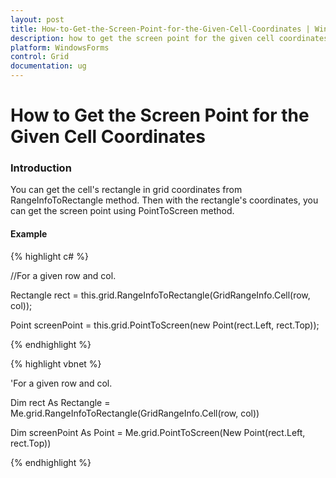 ```yaml
---
layout: post
title: How-to-Get-the-Screen-Point-for-the-Given-Cell-Coordinates | WindowsForms | Syncfusion
description: how to get the screen point for the given cell coordinates
platform: WindowsForms
control: Grid
documentation: ug
---
```


# How to Get the Screen Point for the Given Cell Coordinates

### Introduction

You can get the cell's rectangle in grid coordinates from RangeInfoToRectangle method. Then with the rectangle's coordinates, you can get the screen point using PointToScreen method.

#### Example

{% highlight c# %}



//For a given row and col.

Rectangle rect = this.grid.RangeInfoToRectangle(GridRangeInfo.Cell(row, col));

Point screenPoint = this.grid.PointToScreen(new Point(rect.Left, rect.Top));


{% endhighlight %}

{% highlight vbnet %}



'For a given row and col.

Dim rect As Rectangle = Me.grid.RangeInfoToRectangle(GridRangeInfo.Cell(row, col))

Dim screenPoint As Point = Me.grid.PointToScreen(New Point(rect.Left, rect.Top))


{% endhighlight %}

